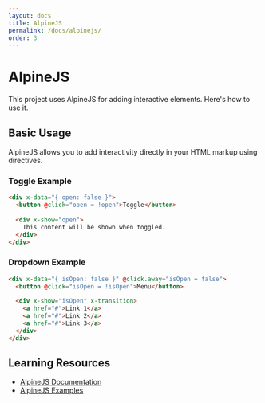 ```yaml
---
layout: docs
title: AlpineJS
permalink: /docs/alpinejs/
order: 3
---
```


# AlpineJS

This project uses AlpineJS for adding interactive elements. Here's how to use it.

## Basic Usage

AlpineJS allows you to add interactivity directly in your HTML markup using directives.

### Toggle Example

```html
<div x-data="{ open: false }">
  <button @click="open = !open">Toggle</button>
  
  <div x-show="open">
    This content will be shown when toggled.
  </div>
</div>
```

### Dropdown Example

```html
<div x-data="{ isOpen: false }" @click.away="isOpen = false">
  <button @click="isOpen = !isOpen">Menu</button>
  
  <div x-show="isOpen" x-transition>
    <a href="#">Link 1</a>
    <a href="#">Link 2</a>
    <a href="#">Link 3</a>
  </div>
</div>
```

## Learning Resources

- [AlpineJS Documentation](https://alpinejs.dev/start-here)
- [AlpineJS Examples](https://alpinejs.dev/components)
